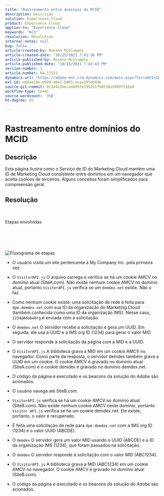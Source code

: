 ```yaml
---
title: "Rastreamento entre domínios do MCID"
description: Descrição
solution: Experience Cloud
product: Experience Cloud
applies-to: "Experience Cloud"
keywords: "KCS"
resolution: Resolution
internal-notes: null
bug: false
article-created-by: Roxann McGlumphy
article-created-date: "10/25/2021 7:41:36 PM"
article-published-by: Roxann McGlumphy
article-published-date: "10/25/2021 7:43:43 PM"
version-number: 1
article-number: KA-17523
dynamics-url: "https://adobe-ent.crm.dynamics.com/main.aspx?forceUCI=1&pagetype=entityrecord&etn=knowledgearticle&id=28dfc18c-cb35-ec11-b6e6-000d3a3485ea"
exl-id: e8dae19e-b999-40a2-b005-ecaa19f0b0db
source-git-commit: 0c3e421beca46d9fe1952b1f98538a50697216a0
workflow-type: tm+mt
source-wordcount: '358'
ht-degree: 0%

---
```


# Rastreamento entre domínios do MCID

## Descrição

Esta página ilustra como o Serviço de ID do Marketing Cloud mantém uma ID de Marketing Cloud consistente entre domínios em um navegador que aceita cookies de terceiros. Alguns conceitos foram simplificados para compreensão geral

## Resolução

<br><br>Etapas envolvidas<br><br><br><br><br><br>![Fluxograma de etapas](https://helpx.adobe.com/marketing-cloud-core/kb/MCID/CrossDomain/jcr%3acontent/main-pars/image.img.png/MCID%20Cross%20Domain.png "Fluxograma de etapas")
- O usuário visita um site pertencente à My Company Inc. pela primeira vez.


- O `VisitorAPI.js` O arquivo carrega e verifica se há um cookie AMCV no domínio atual (SiteA.com). Não existe nenhum cookie AMCV no domínio atual, portanto `VisitorAPI.js` verifica se um `demdex.net` existe. Não o faz.


- Como nenhum cookie existe, uma solicitação de rede é feita para `dpm.demdex.net` com sua ID da organização do Marketing Cloud (também conhecida como uma ID da organização IMS). Nesse caso, `1234@AdobeOrg` é enviada com a solicitação.


- O `demdex.net` O servidor recebe a solicitação e gera um UUID. Em seguida, ele usa a UUID e a IMS org ID (1234) para gerar o valor MID.


- O servidor responde à solicitação da página com a MID e a UUID.


- O `VisitorAPI.js` A biblioteca grava a MID em um cookie AMCV no navegador. Como parte da resposta, o servidor demdex também grava a UUID em um cookie. O cookie AMCV é gravado no domínio atual (SiteA.com) e o cookie demdex é gravado no domínio demdex.net.


- O código da página é executado e os beacons da solução do Adobe são acionados.


- O usuário navega até SiteB.com.


- `VisitorAPI.js` verifica se há um cookie AMCV no domínio atual (SiteB.com). Não existe nenhum cookie AMCV neste domínio, portanto `Visitor API.js` verifica se há um cookie demdex.net. Ele existe, portanto, o valor é recuperado.


- É feita uma solicitação de rede para `dpm.demdex.net` com a IMS org ID (1234) e o valor UUID (ABCDE).


- O `demdex` O servidor gera um valor MID usando o UUID (ABCDE) e a ID da organização IMS (1234), que foram passados na solicitação.


- O `demdex` O servidor responde à solicitação com o valor MID (ABC1234).


- O `VisitorAPI.js` A biblioteca grava a MID (ABC1234) em um cookie AMCV no navegador. O cookie AMCV é gravado no domínio atual (SiteB.com).


- O código da página é executado e os beacons da solução do Adobe são acionados.
